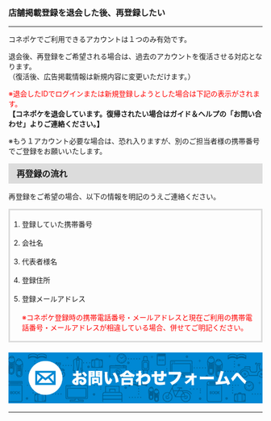 <h3>店舗掲載登録を退会した後、再登録したい</h3>
<hr>

コネポケでご利用できるアカウントは１つのみ有効です。

退会後、再登録をご希望される場合は、過去のアカウントを復活させる対応となります。  
（復活後、広告掲載情報は新規内容に変更いただけます。）

<font color="ff0000">※退会したIDでログインまたは新規登録しようとした場合は下記の表示がされます。</font>  
<strong>【コネポケを退会しています。復帰されたい場合はガイド＆ヘルプの「お問い合わせ」よりご連絡ください。】</strong>

※もう１アカウント必要な場合は、恐れ入りますが、別のご担当者様の携帯番号でご登録をお願いいたします。

<div style="padding: 7px 15px; margin-top: 15px; margin-bottom: 15px; border: 1px solid #dcdcdc; background-color: #dcdcdc; font-size: 120%">
<strong>再登録の流れ</strong>
</div>

再登録をご希望の場合、以下の情報を明記のうえご連絡ください。

<div style="padding: 3px 15px 3px 0px; margin-top: 15px; margin-bottom: 20px; border: 3px solid #dcdcdc;">
<ol>
<li>登録していた携帯番号</li>
<br>
<li>会社名</li>
<br>
<li>代表者様名</li>
<br>
<li>登録住所</li>
<br>
<li>登録メールアドレス<br>
<br>
<font color="#ff0000">※コネポケ登録時の携帯電話番号・メールアドレスと現在ご利用の携帯電話番号・メールアドレスが相違している場合、併せてご明記ください。</font></li>
</ol>
</div>

[![mail](https://raw.githubusercontent.com/sendroidsFamily/useGuides/master/1.%E3%82%B3%E3%83%8D%E3%83%9D%E3%82%B1%E5%85%AC%E5%BC%8F%E3%82%AC%E3%82%A4%E3%83%89/%E5%88%9D%E3%82%81%E3%81%A6%E3%81%AE%E6%96%B9%E3%81%B8/images/mail1.jpg)](mailto:support@conepoke.com)

<hr>